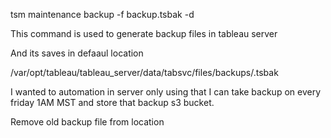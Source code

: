 tsm maintenance backup -f backup.tsbak -d

This command is used to generate backup files in tableau server 

And its saves in defaaul location 

/var/opt/tableau/tableau_server/data/tabsvc/files/backups/<filename>.tsbak

I wanted to automation in server only using that I can take backup on every friday 1AM MST and store that backup s3 bucket.

Remove old backup file from location
